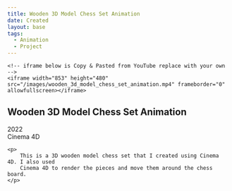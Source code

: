 ```yaml
---
title: Wooden 3D Model Chess Set Animation
date: Created
layout: base
tags:
  - Animation
  - Project
---
```


<div class="videoWrapper ratio-16-9">

    <!-- iframe below is Copy & Pasted from YouTube replace with your own -->
    <iframe width="853" height="480" src="/images/wooden_3d_model_chess_set_animation.mp4" frameborder="0" allowfullscreen></iframe>

</div><!-- end .videoWrapper -->

<div class="project_bio">
    <h2>Wooden 3D Model Chess Set Animation</h2>
     <p>
        2022
        <br>
        Cinema 4D
     </p>

    <p>
        This is a 3D wooden model chess set that I created using Cinema 4D. I also used 
        Cinema 4D to render the pieces and move them around the chess board. 
    </p>
</div>